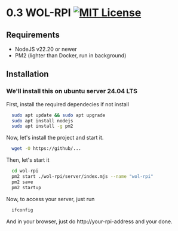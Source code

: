 # 0.3 WOL-RPI [![MIT License](https://img.shields.io/badge/License-MIT-green.svg)](https://choosealicense.com/licenses/mit/)
## Requirements

- NodeJS v22.20 or newer
- PM2 (lighter than Docker, run in background)
## Installation

### We'll install this on ubuntu server 24.04 LTS

First, install the required dependecies if not install

```bash
  sudo apt update && sudo apt upgrade
  sudo apt install nodejs
  sudo apt install -g pm2
```

Now, let's install the project and start it.

```bash
  wget -O https://github/...
```

Then, let's start it

```bash
  cd wol-rpi
  pm2 start ./wol-rpi/server/index.mjs --name "wol-rpi"
  pm2 save
  pm2 startup
```

Now, to access your server, just run

```bash
  ifconfig
```

And in your browser, just do http://your-rpi-address and your done.